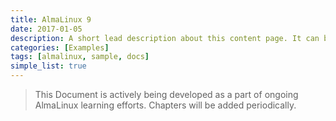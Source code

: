 ```yaml
---
title: AlmaLinux 9
date: 2017-01-05
description: A short lead description about this content page. It can be **bold** or _italic_ and can be split over multiple paragraphs.
categories: [Examples]
tags: [almalinux, sample, docs]
simple_list: true
---
```


> This Document is actively being developed as a part of ongoing AlmaLinux learning efforts. Chapters will be added periodically.
